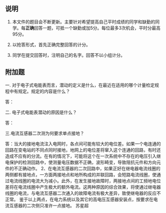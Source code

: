 ## 说明
1. 本文件的题目会不断更新。主要针对希望提高自己平时成绩的同学和缺勤的同学。每**正确**回答一题，可抵一个缺勤或加5分。每位最多3次机会，平时分最高95分。  

2. 以抢答形式，首先正确完整回答的计分。

3. 同学在提交回答时，注明自己的名字。回答不以小组计分。

## 附加题

一. 对于电子式电能表而言，潜动的定义是什么，在最近在适用的哪个计量检定规程中有规定。规定的内容是什么？

答：


二. 电子式电能表潜动的原因是什么？

答：



三.电流互感器二次测为何要求单点接地？

答：当大的接地电流注入电网时，各点间可能有较大的电位差。如果一个电连通的回路在变电站的不同点同时接地，地网上的电位差将窜入这个连通的回路，有时还造成不应有的分流。在有的情况下，可能将这个在一次系统中不存在的电压引入继电保护的检测回路中，使测量电压数据不正确，波形畸变，导致阻抗元件和方向元件的不正确动作。
2、在电流互感器的二次回路中，如果正好在继电器电流线圈的两侧都有接地点，一方面两接地点和地所构成的并联回路，会短路电流线圈，使通过电流线圈的电流大为减小。此外，在发生接地故障时，两接地点间的工频地电位差将在电流线圈中产生极大的额外电流。这两种原因的综合效果，将使通过继电器线圈的电流，与电流互感器二次通入的故障电流有极大差异，致使继电器的反应不正常。
鉴于以上两点，在电力系统以及其它的高电压互感器安装点，按要求在电流互感器的二次侧只准许一点接地。  苏星超
